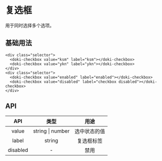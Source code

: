 # 复选框

用于同时选择多个选项。

## 基础用法

```vue
<div class="selector">
  <doki-checkbox value="ksm" label="ksm"></doki-checkbox>
  <doki-checkbox value="ykn" label="ykn"></doki-checkbox>
</div>
<div class="selector">
  <doki-checkbox value="enabled" label="enabled"></doki-checkbox>
  <doki-checkbox value="disabled" label="checkbox disabled"></doki-checkbox>
</div>
```

## API

|   API    |       类型       |     用途     |
| :------: | :--------------: | :----------: |
|  value   | string \| number | 选中状态的值 |
|  label   |      string      |  复选框标签  |
| disabled |        -         |     禁用     |

